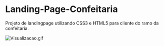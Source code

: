 # Landing-Page-Confeitaria

Projeto de landingpage utilizando CSS3 e HTML5 para cliente do ramo da confeitaria.

![Visualizacao.gif](https://github.com/thomasestanislau/Landing-Page-Confeitaria/blob/main/Visualizacao.gif)
